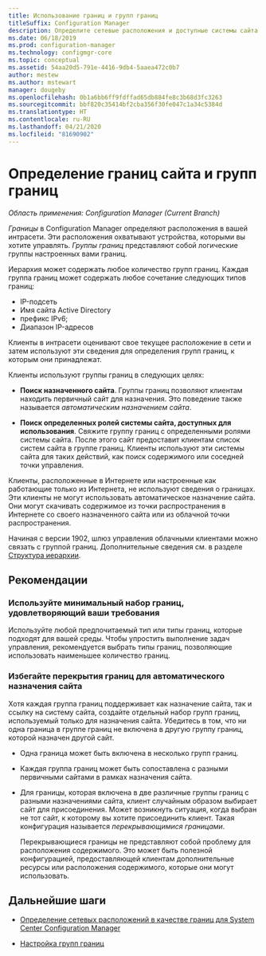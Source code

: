```yaml
---
title: Использование границ и групп границ
titleSuffix: Configuration Manager
description: Определите сетевые расположения и доступные системы сайта для управляемых устройств, используя границы и группы границ.
ms.date: 06/18/2019
ms.prod: configuration-manager
ms.technology: configmgr-core
ms.topic: conceptual
ms.assetid: 54aa20d5-791e-4416-9db4-5aaea472c0b7
author: mestew
ms.author: mstewart
manager: dougeby
ms.openlocfilehash: 0b1a6bb6ff9fdffad65db884fe8c3b68d3fc3263
ms.sourcegitcommit: bbf820c35414bf2cba356f30fe047c1a34c5384d
ms.translationtype: HT
ms.contentlocale: ru-RU
ms.lasthandoff: 04/21/2020
ms.locfileid: "81690902"
---
```

# <a name="define-site-boundaries-and-boundary-groups"></a>Определение границ сайта и групп границ

*Область применения: Configuration Manager (Current Branch)*

*Границы* в Configuration Manager определяют расположения в вашей интрасети. Эти расположения охватывают устройства, которыми вы хотите управлять. *Группы границ* представляют собой логические группы настроенных вами границ.

Иерархия может содержать любое количество групп границ. Каждая группа границ может содержать любое сочетание следующих типов границ:  

- IP-подсеть  
- Имя сайта Active Directory  
- префикс IPv6;  
- Диапазон IP-адресов  

Клиенты в интрасети оценивают свое текущее расположение в сети и затем используют эти сведения для определения групп границ, к которым они принадлежат.  

Клиенты используют группы границ в следующих целях:  

- **Поиск назначенного сайта**. Группы границ позволяют клиентам находить первичный сайт для назначения. Это поведение также называется *автоматическим назначением сайта*.  

- **Поиск определенных ролей системы сайта, доступных для использования**. Свяжите группу границ с определенными ролями системы сайта. После этого сайт предоставит клиентам список систем сайта в группе границ. Клиенты используют эти системы сайта для таких действий, как поиск содержимого или соседней точки управления.  

Клиенты, расположенные в Интернете или настроенные как работающие только из Интернета, не используют сведения о границах. Эти клиенты не могут использовать автоматическое назначение сайта. Они могут скачивать содержимое из точки распространения в Интернете со своего назначенного сайта или из облачной точки распространения.  

Начиная с версии 1902, шлюз управления облачными клиентами можно связать с группой границ. Дополнительные сведения см. в разделе [Структура иерархии](../../../clients/manage/cmg/plan-cloud-management-gateway.md#hierarchy-design).<!--3640932-->


## <a name="recommendations"></a><a name="BKMK_BoundaryBestPractices"></a> Рекомендации

### <a name="use-a-mix-of-the-fewest-boundaries-that-meet-your-needs"></a>Используйте минимальный набор границ, удовлетворяющий ваши требования

Используйте любой предпочитаемый тип или типы границ, которые подходят для вашей среды. Чтобы упростить выполнение задач управления, рекомендуется выбрать типы границ, позволяющие использовать наименьшее количество границ.

### <a name="avoid-overlapping-boundaries-for-automatic-site-assignment"></a>Избегайте перекрытия границ для автоматического назначения сайта

Хотя каждая группа границ поддерживает как назначение сайта, так и ссылку на систему сайта, создайте отдельный набор групп границ, используемый только для назначения сайта. Убедитесь в том, что ни одна граница в группе границ не включена в другую группу границ, которой назначен другой сайт.

- Одна граница может быть включена в несколько групп границ.  

- Каждая группа границ может быть сопоставлена с разными первичными сайтами в рамках назначения сайта.  

- Для границы, которая включена в две различные группы границ с разными назначениями сайта, клиент случайным образом выбирает сайт для присоединения. Может возникнуть ситуация, когда выбран не тот сайт, к которому вы хотите присоединить клиент. Такая конфигурация называется *перекрывающимися границами*.  

    Перекрывающиеся границы не представляют собой проблему для расположения содержимого. Это может быть полезной конфигурацией, предоставляющей клиентам дополнительные ресурсы или расположения содержимого, которые они могут использовать.  


## <a name="next-steps"></a>Дальнейшие шаги

- [Определение сетевых расположений в качестве границ для System Center Configuration Manager](boundaries.md)

- [Настройка групп границ](boundary-groups.md)
